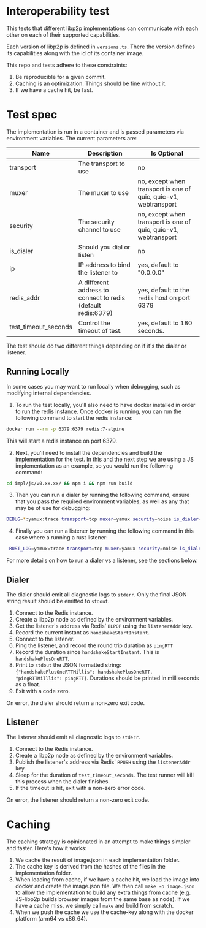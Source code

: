 # Interoperability test

This tests that different libp2p implementations can communicate with each other
on each of their supported capabilities.

Each version of libp2p is defined in `versions.ts`. There the version defines
its capabilities along with the id of its container image.

This repo and tests adhere to these constraints:
1. Be reproducible for a given commit.
2. Caching is an optimization. Things should be fine without it.
3. If we have a cache hit, be fast.

# Test spec

The implementation is run in a container and is passed parameters via
environment variables. The current parameters are:

| Name                 | Description                                                  | Is Optional                                                     |
| -------------------- | ------------------------------------------------------------ | --------------------------------------------------------------- |
| transport            | The transport to use                                         | no                                                              |
| muxer                | The muxer to use                                             | no, except when transport is one of quic, quic-v1, webtransport |
| security             | The security channel to use                                  | no, except when transport is one of quic, quic-v1, webtransport |
| is_dialer            | Should you dial or listen                                    | no                                                              |
| ip                   | IP address to bind the listener to                           | yes, default to "0.0.0.0"                                       |
| redis_addr           | A different address to connect to redis (default redis:6379) | yes, default to the `redis` host on port 6379                   |
| test_timeout_seconds | Control the timeout of test.                                 | yes, default to 180 seconds.                                    |

The test should do two different things depending on if it's the dialer or
listener.

## Running Locally
In some cases you may want to run locally when debugging, such as modifying internal dependencies.

1. To run the test locally, you'll also need to have docker installed in order to run the redis instance. Once docker is running, you can run the following command to start the redis instance:

```bash
docker run --rm -p 6379:6379 redis:7-alpine
```

This will start a redis instance on port 6379.

2. Next, you'll need to install the dependencies and build the implementation for the test.  In this and the next step we are using a JS implementation as an example, so you would run the following command:

```bash
cd impl/js/v0.xx.xx/ && npm i && npm run build
```

3. Then you can run a dialer by running the following command, ensure that you pass the required environment variables, as well as any that may be of use for debugging:

```bash
DEBUG=*:yamux:trace transport=tcp muxer=yamux security=noise is_dialer=true   npm run test -- -t node
```

4. Finally you can run a listener by running the following command in this case where a running a rust listener:

```bash
 RUST_LOG=yamux=trace transport=tcp muxer=yamux security=noise is_dialer=false ip="0.0.0.0" redis_addr=localhost:6379  cargo run --package interop-tests
 ```

For more details on how to run a dialer vs a listener, see the sections below.

## Dialer

The dialer should emit all diagnostic logs to `stderr`. Only the final JSON
string result should be emitted to `stdout`.

1. Connect to the Redis instance.
2. Create a libp2p node as defined by the environment variables.
3. Get the listener's address via Redis' `BLPOP` using the `listenerAddr` key.
4. Record the current instant as `handshakeStartInstant`.
5. Connect to the listener.
6. Ping the listener, and record the round trip duration as `pingRTT`
7. Record the duration since `handshakeStartInstant`. This is `handshakePlusOneRTT`.
8. Print to `stdout` the JSON formatted string: `{"handshakePlusOneRTTMillis":
   handshakePlusOneRTT, "pingRTTMilllis": pingRTT}`. Durations should be printed in
   milliseconds as a float.
9.  Exit with a code zero.

On error, the dialer should return a non-zero exit code.

## Listener

The listener should emit all diagnostic logs to `stderr`.

1. Connect to the Redis instance.
2. Create a libp2p node as defined by the environment variables.
3. Publish the listener's address via Redis' `RPUSH` using the `listenerAddr`
   key.
4. Sleep for the duration of `test_timeout_seconds`. The test runner will kill this
   process when the dialer finishes.
5. If the timeout is hit, exit with a non-zero error code.

On error, the listener should return a non-zero exit code.

# Caching

The caching strategy is opinionated in an attempt to make things simpler and
faster. Here's how it works:

1. We cache the result of image.json in each implementation folder.
2. The cache key is derived from the hashes of the files in the implementation folder.
3. When loading from cache, if we have a cache hit, we load the image into
   docker and create the image.json file. We then call `make -o image.json` to
   allow the implementation to build any extra things from cache (e.g. JS-libp2p
   builds browser images from the same base as node). If we have a cache miss,
   we simply call `make` and build from scratch.
4. When we push the cache we use the cache-key along with the docker platform
   (arm64 vs x86_64).
